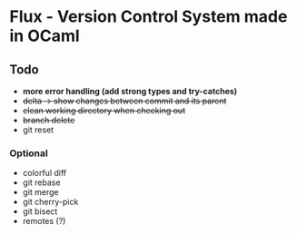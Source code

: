 # Flux - Version Control System made in OCaml

## Todo

- **more error handling (add strong types and try-catches)**
- ~~delta -> show changes between commit and its parent~~
- ~~clean working directory when checking out~~
- ~~branch delete~~
- git reset

### Optional

- colorful diff
- git rebase
- git merge
- git cherry-pick
- git bisect
- remotes (?)
